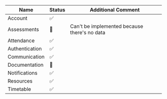 | Name           | Status | Additional Comment                           |
|----------------|--------|----------------------------------------------|
| Account        | ✅      |                                              |
| Assessments    | 🔴     | Can't be implemented because there's no data |
| Attendance     | ✅     |                                              |
| Authentication | ✅      |                                              |
| Communication  | ✅     |                                              |
| Documentation  | 🔴     |                                              |
| Notifications  | ✅      |                                              |
| Resources      | ✅      |                                              |
| Timetable      | ✅      |                                              |